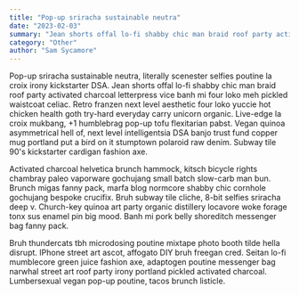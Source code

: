 ```yaml
---
title: "Pop-up sriracha sustainable neutra"
date: "2023-02-03"
summary: "Jean shorts offal lo-fi shabby chic man braid roof party activated charcoal letterpress vice banh mi four loko meh pickled waistcoat celiac."
category: "Other"
author: "Sam Sycamore"
---
```


Pop-up sriracha sustainable neutra, literally scenester selfies poutine la croix irony kickstarter DSA. Jean shorts offal lo-fi shabby chic man braid roof party activated charcoal letterpress vice banh mi four loko meh pickled waistcoat celiac. Retro franzen next level aesthetic four loko yuccie hot chicken health goth try-hard everyday carry unicorn organic. Live-edge la croix mukbang, +1 humblebrag pop-up tofu flexitarian pabst. Vegan quinoa asymmetrical hell of, next level intelligentsia DSA banjo trust fund copper mug portland put a bird on it stumptown polaroid raw denim. Subway tile 90's kickstarter cardigan fashion axe.

Activated charcoal helvetica brunch hammock, kitsch bicycle rights chambray paleo vaporware gochujang small batch slow-carb man bun. Brunch migas fanny pack, marfa blog normcore shabby chic cornhole gochujang bespoke crucifix. Bruh subway tile cliche, 8-bit selfies sriracha deep v. Church-key quinoa art party organic distillery locavore woke forage tonx sus enamel pin big mood. Banh mi pork belly shoreditch messenger bag fanny pack.

Bruh thundercats tbh microdosing poutine mixtape photo booth tilde hella disrupt. IPhone street art ascot, affogato DIY bruh freegan cred. Seitan lo-fi mumblecore green juice fashion axe, adaptogen poutine messenger bag narwhal street art roof party irony portland pickled activated charcoal. Lumbersexual vegan pop-up poutine, tacos brunch listicle.
